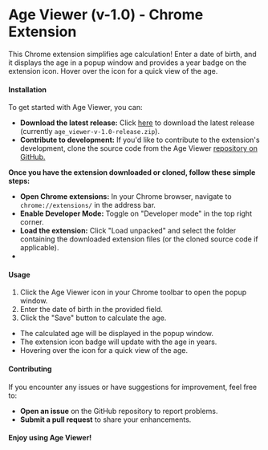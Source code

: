# Age Viewer (v-1.0) - Chrome Extension 

This Chrome extension simplifies age calculation! 
Enter a date of birth, and it displays the age in a popup window and provides a year badge on the extension icon. Hover over the icon for a quick view of the age.


#### Installation 

To get started with Age Viewer, you can:

* **Download the latest release:** Click [here](https://github.com/astrolion/age_viewer/releases) to download the latest release (currently `age_viewer-v-1.0-release.zip`).
* **Contribute to development:** If you'd like to contribute to the extension's development, clone the source code from the Age Viewer [repository on GitHub.](https://github.com/astrolion/age_viewer)

 **Once you have the extension downloaded or cloned, follow these simple steps:**

* **Open Chrome extensions:** In your Chrome browser, navigate to `chrome://extensions/` in the address bar.
* **Enable Developer Mode:** Toggle on "Developer mode" in the top right corner.
* **Load the extension:** Click "Load unpacked" and select the folder containing the downloaded extension files (or the cloned source code if applicable).
* 
#### Usage

1. Click the Age Viewer icon in your Chrome toolbar to open the popup window.
2. Enter the date of birth in the provided field.
3. Click the "Save" button to calculate the age.

* The calculated age will be displayed in the popup window.
* The extension icon badge will update with the age in years.
* Hovering over the icon for a quick view of the age.

#### Contributing

If you encounter any issues or have suggestions for improvement, feel free to:

* **Open an issue** on the GitHub repository to report problems.
* **Submit a pull request** to share your enhancements.

#### **Enjoy using Age Viewer!**